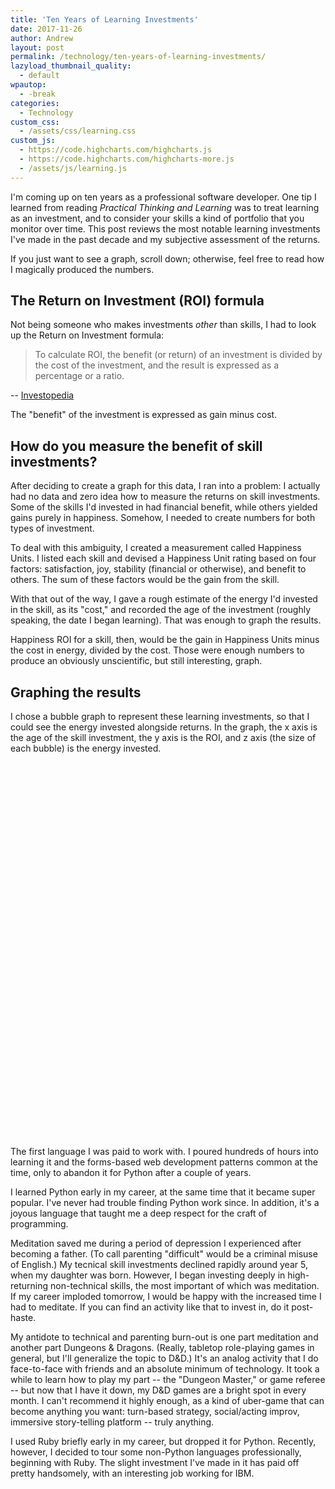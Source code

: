 ```yaml
---
title: 'Ten Years of Learning Investments'
date: 2017-11-26
author: Andrew
layout: post
permalink: /technology/ten-years-of-learning-investments/
lazyload_thumbnail_quality:
  - default
wpautop:
  - -break
categories:
  - Technology
custom_css:
  - /assets/css/learning.css
custom_js:
  - https://code.highcharts.com/highcharts.js
  - https://code.highcharts.com/highcharts-more.js
  - /assets/js/learning.js
---
```


I'm coming up on ten years as a professional software developer. One tip I learned from reading _Practical Thinking and Learning_ was to treat learning as an investment, and to consider your skills a kind of portfolio that you monitor over time. This post reviews the most notable learning investments I've made in the past decade and my subjective assessment of the returns.

If you just want to see a graph, scroll down; otherwise, feel free to read how I magically produced the numbers.

## The Return on Investment (ROI) formula

Not being someone who makes investments _other_ than skills, I had to look up the Return on Investment formula:

> To calculate ROI, the benefit (or return) of an investment is divided by the cost of the investment, and the result is expressed as a percentage or a ratio.

-- [Investopedia](https://www.investopedia.com/terms/r/returnoninvestment.asp)

The "benefit" of the investment is expressed as gain minus cost.

## How do you measure the benefit of skill investments?

After deciding to create a graph for this data, I ran into a problem: I actually had no data and zero idea how to measure the returns on skill investments. Some of the skills I'd invested in had financial benefit, while others yielded gains purely in happiness. Somehow, I needed to create numbers for both types of investment.

To deal with this ambiguity, I created a measurement called Happiness Units. I listed each skill and devised a Happiness Unit rating based on four factors: satisfaction, joy, stability (financial or otherwise), and benefit to others. The sum of these factors would be the gain from the skill. 

With that out of the way, I gave a rough estimate of the energy I'd invested in the skill, as its "cost," and recorded the age of the investment (roughly speaking, the date I began learning). That was enough to graph the results.

Happiness ROI for a skill, then, would be the gain in Happiness Units minus the cost in energy, divided by the cost. Those were enough numbers to produce an obviously unscientific, but still interesting, graph.

## Graphing the results

I chose a bubble graph to represent these learning investments, so that I could see the energy invested alongside returns. In the graph, the x axis is the age of the skill investment, the y axis is the ROI, and z axis (the size of each bubble) is the energy invested.

<div id="container" style="min-height: 600px; max-height: 1000px;"></div>

<div class="hidden descriptions">
  <p id="php">
    The first language I was paid to work with. I poured hundreds of hours into learning it and the forms-based web development patterns common at the time, only to abandon it for Python after a couple of years.
  </p>

  <p id="python">
    I learned Python early in my career, at the same time that it became super popular. I've never had trouble finding Python work since. In addition, it's a joyous language that taught me a deep respect for the craft of programming.
  </p>

  <p id="meditation">
    Meditation saved me during a period of depression I experienced after becoming a father. (To call parenting "difficult" would be a criminal misuse of English.) My tecnical skill investments declined rapidly around year 5, when my daughter was born. However, I began investing deeply in high-returning non-technical skills, the most important of which was meditation. If my career imploded tomorrow, I would be happy with the increased time I had to meditate. If you can find an activity like that to invest in, do it post-haste.
  </p>

  <p id="d&d">
    My antidote to technical and parenting burn-out is one part meditation and another part Dungeons & Dragons. (Really, tabletop role-playing games in general, but I'll generalize the topic to D&D.) It's an analog activity that I do face-to-face with friends and an absolute minimum of technology. It took a while to learn how to play my part -- the "Dungeon Master," or game referee -- but now that I have it down, my D&D games are a bright spot in every month. I can't recommend it highly enough, as a kind of uber-game that can become anything you want: turn-based strategy, social/acting improv, immersive story-telling platform -- truly anything.
  </p>

  <p id="ruby">
    I used Ruby briefly early in my career, but dropped it for Python. Recently, however, I decided to tour some non-Python languages professionally, beginning with Ruby. The slight investment I've made in it has paid off pretty handsomely, with an interesting job working for IBM.
  </p>
</div>


